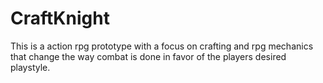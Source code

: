 # CraftKnight
This is a action rpg prototype with a focus on crafting and rpg mechanics that change the way combat is done in favor of the players desired playstyle.
